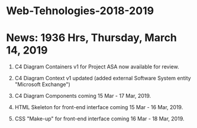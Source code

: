 # Web-Tehnologies-2018-2019
# News: 1936 Hrs, Thursday, March 14, 2019


1) C4 Diagram Containers v1 for Project ASA now available for review.
2) C4 Diagram Context v1 updated (added external Software System entity "Microsoft Exchange")

3) C4 Diagram Components coming 15 Mar - 17 Mar, 2019.
4) HTML Skeleton for front-end interface coming 15 Mar - 16 Mar, 2019.
5) CSS "Make-up" for front-end interface coming 16 Mar - 18 Mar, 2019.
